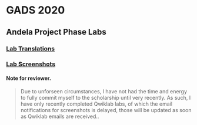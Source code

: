 # GADS 2020

## Andela Project Phase Labs

### [Lab Translations](translations/translations.md)

### [Lab Screenshots](screenshots/screenshots.md)


#### Note for reviewer.
 
> Due to unforseen circumstances, I have not had the time and energy to fully commit myself to the scholarship until very recently. As such, I have only recently completed Qwiklab labs, of which the email notifications for screenshots is delayed, those will be updated as soon as Qwiklab emails are received..
